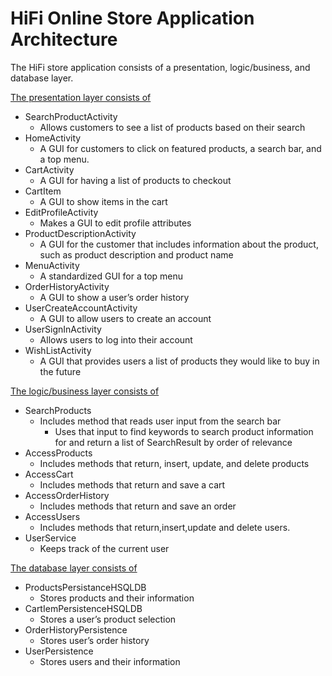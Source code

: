 # HiFi Online Store Application Architecture
The HiFi store application consists of a presentation, logic/business, and database layer.

<span style="text-decoration:underline;">The presentation layer consists of</span>



* SearchProductActivity
    * Allows customers to see a list of products based on their search
* HomeActivity 
    * A GUI for customers to click on featured products, a search bar, and a top menu.
* CartActivity
    * A GUI for having a list of products to checkout
* CartItem
    * A GUI to show items in the cart
* EditProfileActivity
    * Makes a GUI to edit profile attributes
* ProductDescriptionActivity
    * A GUI for the customer that includes information about the product, such as product description and product name
* MenuActivity
    * A standardized GUI for a top menu
* OrderHistoryActivity
    * A GUI to show a user’s order history
* UserCreateAccountActivity
    * A GUI to allow users to create an account
* UserSignInActivity
    * Allows users to log into their account
* WishListActivity
    * A GUI that provides users a list of products they would like to buy in the future

<span style="text-decoration:underline;">The logic/business layer consists of</span>



* SearchProducts
    * Includes method that reads user input from the search bar
        * Uses that input to find keywords to search product information for and return a list of SearchResult by order of relevance
* AccessProducts
    * Includes methods that return, insert, update, and delete products
* AccessCart
    * Includes methods that return and save a cart
* AccessOrderHistory
    * Includes methods that return and save an order
* AccessUsers
    * Includes methods that return,insert,update and delete users.
* UserService
    * Keeps track of the current user

<span style="text-decoration:underline;">The database layer consists of </span>



* ProductsPersistanceHSQLDB
    * Stores products and their information
* CartIemPersistenceHSQLDB
    * Stores a user’s product selection
* OrderHistoryPersistence
    * Stores user’s order history
* UserPersistence
    * Stores users and their information